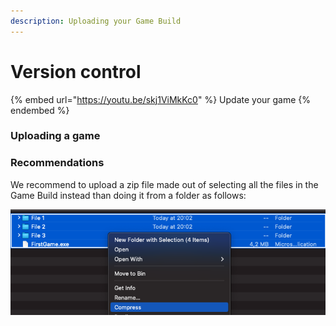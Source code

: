 ```yaml
---
description: Uploading your Game Build
---
```


# Version control

{% embed url="https://youtu.be/skj1ViMkKc0" %}
Update your game
{% endembed %}

### Uploading a game



### Recommendations

We recommend to upload a zip file made out of selecting all the files in the Game Build instead than doing it from a folder as follows:

![](<../../../.gitbook/assets/Screenshot 2022-08-15 at 20.03.30.png>)
